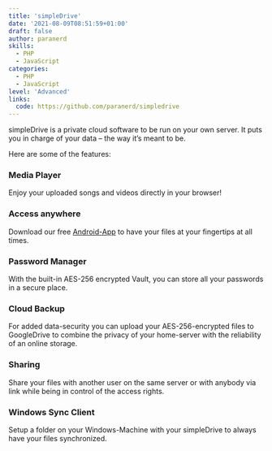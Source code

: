 ```yaml
---
title: 'simpleDrive'
date: '2021-08-09T08:51:59+01:00'
draft: false
author: paranerd
skills:
  - PHP
  - JavaScript
categories:
  - PHP
  - JavaScript
level: 'Advanced'
links: 
  code: https://github.com/paranerd/simpledrive
---
```


simpleDrive is a private cloud software to be run on your own server. It puts you in charge of your data – the way it’s meant to be.

Here are some of the features:

### Media Player

Enjoy your uploaded songs and videos directly in your browser!

### Access anywhere

Download our free [Android-App](https://play.google.com/store/apps/details?id=org.simpledrive) to have your files at your fingertips at all times.

### Password Manager

With the built-in AES-256 encrypted Vault, you can store all your passwords in a secure place.

### Cloud Backup

For added data-security you can upload your AES-256-encrypted files to GoogleDrive to combine the privacy of your home-server with the reliability of an online storage.

### Sharing

Share your files with another user on the same server or with anybody via link while being in control of the access rights.

### Windows Sync Client

Setup a folder on your Windows-Machine with your simpleDrive to always have your files synchronized.

